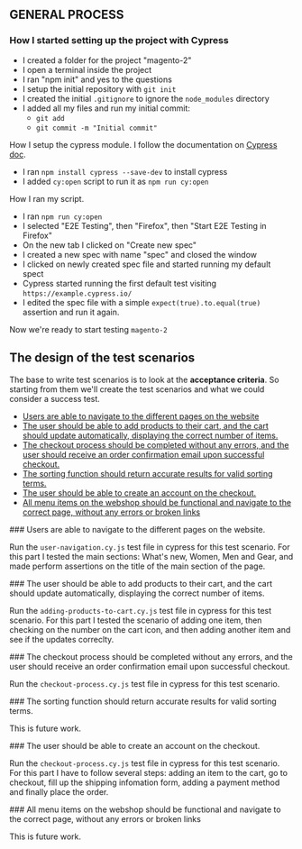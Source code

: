 ## GENERAL PROCESS

### How I started setting up the project with Cypress

- I created a folder for the project "magento-2"
- I open a terminal inside the project
- I ran "npm init" and yes to the questions
- I setup the initial repository with `git init`
- I created the initial `.gitignore` to ignore the `node_modules` directory
- I added all my files and run my initial commit:
  - `git add`
  - `git commit -m "Initial commit"`

How I setup the cypress module. I follow the documentation on [Cypress doc](https://docs.cypress.io/guides/overview/why-cypress).

- I ran `npm install cypress --save-dev` to install cypress
- I added `cy:open` script to run it as `npm run cy:open`

How I ran my script.

- I ran `npm run cy:open`
- I selected "E2E Testing", then "Firefox", then "Start E2E Testing in Firefox"
- On the new tab I clicked on "Create new spec"
- I created a new spec with name "spec" and closed the window
- I clicked on newly created spec file and started running my default spect
- Cypress started running the first default test visiting `https://example.cypress.io/`
- I edited the spec file with a simple `expect(true).to.equal(true)` assertion and run it again.

Now we're ready to start testing `magento-2`

## The design of the test scenarios

The base to write test scenarios is to look at the **acceptance criteria**. So starting
from them we'll create the test scenarios and what we could consider a success test.

* [Users are able to navigate to the different pages on the website](#navigation-on-different-pages)
* [The user should be able to add products to their cart, and the cart should update automatically, displaying the correct number of items.](#cart-functions-correctly)
* [The checkout process should be completed without any errors, and the user should receive an order confirmation email upon successful checkout.](#checkout-process-confirmation)
* [The sorting function should return accurate results for valid sorting terms.](#sorting-functionality)
* [The user should be able to create an account on the checkout.](#create-account-at-checkout)
* [All menu items on the webshop should be functional and navigate to the correct page, without any errors or broken links](#items-functionality)

<div id="navigation-on-different-pages"></div>
### Users are able to navigate to the different pages on the website.

Run the `user-navigation.cy.js` test file in cypress for this test scenario.
For this part I tested the main sections: What's new, Women, Men and Gear, and made perform assertions on the title of the main section of the page.

<div id="cart-functions-correctly"></div>
### The user should be able to add products to their cart, and the cart should update automatically, displaying the correct number of items.

Run the `adding-products-to-cart.cy.js` test file in cypress for this test scenario.
For this part I tested the scenario of adding one item, then checking on the number on the cart icon, and then adding another item and see if the updates correclty.

<div id="checkout-process-confirmation"></div>
### The checkout process should be completed without any errors, and the user should receive an order confirmation email upon successful checkout.

Run the `checkout-process.cy.js` test file in cypress for this test scenario.

<div id="sorting-functionality"></div>
### The sorting function should return accurate results for valid sorting terms.

This is future work.

<div id="create-account-at-checkout"></div>
### The user should be able to create an account on the checkout.

Run the `checkout-process.cy.js` test file in cypress for this test scenario.
For this part I have to follow several steps: adding an item to the cart, go to checkout, fill up the shipping infomation form, adding a payment method and finally place the order.

<div id="items-functionality"></div>
### All menu items on the webshop should be functional and navigate to the correct page, without any errors or broken links

This is future work.
